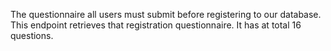 The questionnaire all users must submit before registering to our database. This endpoint retrieves that registration questionnaire. It has at total 16 questions.